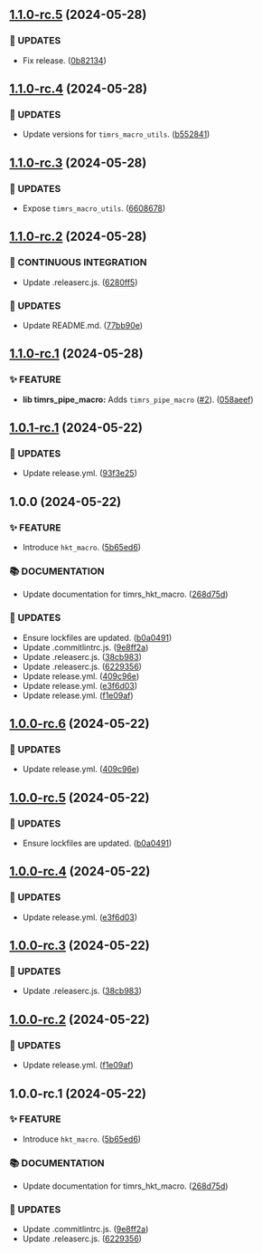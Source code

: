 ## [1.1.0-rc.5](https://github.com/DiCaius/Tim.rs/compare/v1.1.0-rc.4...v1.1.0-rc.5) (2024-05-28)


### :water_buffalo: UPDATES

* Fix release. ([0b82134](https://github.com/DiCaius/Tim.rs/commit/0b82134c6ea705fdb18418afb632b0b98b4206f9))

## [1.1.0-rc.4](https://github.com/DiCaius/Tim.rs/compare/v1.1.0-rc.3...v1.1.0-rc.4) (2024-05-28)


### :water_buffalo: UPDATES

* Update versions for `timrs_macro_utils`. ([b552841](https://github.com/DiCaius/Tim.rs/commit/b552841842bfd7de75b3956c2ffee39cc6b2a91a))

## [1.1.0-rc.3](https://github.com/DiCaius/Tim.rs/compare/v1.1.0-rc.2...v1.1.0-rc.3) (2024-05-28)


### :water_buffalo: UPDATES

* Expose `timrs_macro_utils`. ([6608678](https://github.com/DiCaius/Tim.rs/commit/6608678296fdd33fa74a5fb420b78b49e12963c3))

## [1.1.0-rc.2](https://github.com/DiCaius/Tim.rs/compare/v1.1.0-rc.1...v1.1.0-rc.2) (2024-05-28)


### :vertical_traffic_light: CONTINUOUS INTEGRATION

* Update .releaserc.js. ([6280ff5](https://github.com/DiCaius/Tim.rs/commit/6280ff5a36ca2af1cf3af61d025e348bb463c6d8))


### :water_buffalo: UPDATES

* Update README.md. ([77bb90e](https://github.com/DiCaius/Tim.rs/commit/77bb90e078660369d07401208cbc8af93dbbc673))

## [1.1.0-rc.1](https://github.com/DiCaius/Tim.rs/compare/v1.0.1-rc.1...v1.1.0-rc.1) (2024-05-28)


### :sparkles: FEATURE

* **lib timrs_pipe_macro:** Adds `timrs_pipe_macro` ([#2](https://github.com/DiCaius/Tim.rs/issues/2)). ([058aeef](https://github.com/DiCaius/Tim.rs/commit/058aeef48e16030a17c10609c7c478a6c4f08dc8))

## [1.0.1-rc.1](https://github.com/DiCaius/Tim.rs/compare/v1.0.0...v1.0.1-rc.1) (2024-05-22)


### :water_buffalo: UPDATES

* Update release.yml. ([93f3e25](https://github.com/DiCaius/Tim.rs/commit/93f3e257591cf794c40f69a6b888ea2f126aa46f))

## 1.0.0 (2024-05-22)


### :sparkles: FEATURE

* Introduce `hkt_macro`. ([5b65ed6](https://github.com/DiCaius/Tim.rs/commit/5b65ed68a32e8ddaacdb7cfbbddcdd7ebed7fcab))


### :books: DOCUMENTATION

* Update documentation for timrs_hkt_macro. ([268d75d](https://github.com/DiCaius/Tim.rs/commit/268d75dac3628c3258fb57ba8ce6b1348768970d))


### :water_buffalo: UPDATES

* Ensure lockfiles are updated. ([b0a0491](https://github.com/DiCaius/Tim.rs/commit/b0a04914b5849ad05d7ce29760fced581b6f6044))
* Update .commitlintrc.js. ([9e8ff2a](https://github.com/DiCaius/Tim.rs/commit/9e8ff2ab140f102757b3efb282fe8dd95861a38b))
* Update .releaserc.js. ([38cb983](https://github.com/DiCaius/Tim.rs/commit/38cb983e85754d464cf5b7a4feeea94493767a32))
* Update .releaserc.js. ([6229356](https://github.com/DiCaius/Tim.rs/commit/6229356c9b0f48d625e7223b21469eb3d930ce7b))
* Update release.yml. ([409c96e](https://github.com/DiCaius/Tim.rs/commit/409c96eeb74610788e78c2e955ef6821649d9642))
* Update release.yml. ([e3f6d03](https://github.com/DiCaius/Tim.rs/commit/e3f6d038df128ee15b6a1979d24136ffec4e436d))
* Update release.yml. ([f1e09af](https://github.com/DiCaius/Tim.rs/commit/f1e09af8ae298123bad1dbc43c129503396e6e41))

## [1.0.0-rc.6](https://github.com/DiCaius/Tim.rs/compare/v1.0.0-rc.5...v1.0.0-rc.6) (2024-05-22)


### :water_buffalo: UPDATES

* Update release.yml. ([409c96e](https://github.com/DiCaius/Tim.rs/commit/409c96eeb74610788e78c2e955ef6821649d9642))

## [1.0.0-rc.5](https://github.com/DiCaius/Tim.rs/compare/v1.0.0-rc.4...v1.0.0-rc.5) (2024-05-22)


### :water_buffalo: UPDATES

* Ensure lockfiles are updated. ([b0a0491](https://github.com/DiCaius/Tim.rs/commit/b0a04914b5849ad05d7ce29760fced581b6f6044))

## [1.0.0-rc.4](https://github.com/DiCaius/Tim.rs/compare/v1.0.0-rc.3...v1.0.0-rc.4) (2024-05-22)


### :water_buffalo: UPDATES

* Update release.yml. ([e3f6d03](https://github.com/DiCaius/Tim.rs/commit/e3f6d038df128ee15b6a1979d24136ffec4e436d))

## [1.0.0-rc.3](https://github.com/DiCaius/Tim.rs/compare/v1.0.0-rc.2...v1.0.0-rc.3) (2024-05-22)


### :water_buffalo: UPDATES

* Update .releaserc.js. ([38cb983](https://github.com/DiCaius/Tim.rs/commit/38cb983e85754d464cf5b7a4feeea94493767a32))

## [1.0.0-rc.2](https://github.com/DiCaius/Tim.rs/compare/v1.0.0-rc.1...v1.0.0-rc.2) (2024-05-22)


### :water_buffalo: UPDATES

* Update release.yml. ([f1e09af](https://github.com/DiCaius/Tim.rs/commit/f1e09af8ae298123bad1dbc43c129503396e6e41))

## 1.0.0-rc.1 (2024-05-22)


### :sparkles: FEATURE

* Introduce `hkt_macro`. ([5b65ed6](https://github.com/DiCaius/Tim.rs/commit/5b65ed68a32e8ddaacdb7cfbbddcdd7ebed7fcab))


### :books: DOCUMENTATION

* Update documentation for timrs_hkt_macro. ([268d75d](https://github.com/DiCaius/Tim.rs/commit/268d75dac3628c3258fb57ba8ce6b1348768970d))


### :water_buffalo: UPDATES

* Update .commitlintrc.js. ([9e8ff2a](https://github.com/DiCaius/Tim.rs/commit/9e8ff2ab140f102757b3efb282fe8dd95861a38b))
* Update .releaserc.js. ([6229356](https://github.com/DiCaius/Tim.rs/commit/6229356c9b0f48d625e7223b21469eb3d930ce7b))
